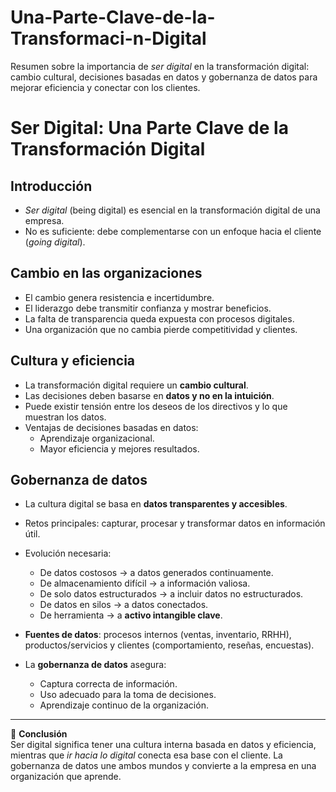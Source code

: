 # Una-Parte-Clave-de-la-Transformaci-n-Digital
Resumen sobre la importancia de *ser digital* en la transformación digital: cambio cultural, decisiones basadas en datos y gobernanza de datos para mejorar eficiencia y conectar con los clientes.
# Ser Digital: Una Parte Clave de la Transformación Digital

## Introducción
- *Ser digital* (being digital) es esencial en la transformación digital de una empresa.  
- No es suficiente: debe complementarse con un enfoque hacia el cliente (*going digital*).  

## Cambio en las organizaciones
- El cambio genera resistencia e incertidumbre.  
- El liderazgo debe transmitir confianza y mostrar beneficios.  
- La falta de transparencia queda expuesta con procesos digitales.  
- Una organización que no cambia pierde competitividad y clientes.  

## Cultura y eficiencia
- La transformación digital requiere un **cambio cultural**.  
- Las decisiones deben basarse en **datos y no en la intuición**.  
- Puede existir tensión entre los deseos de los directivos y lo que muestran los datos.  
- Ventajas de decisiones basadas en datos:
  - Aprendizaje organizacional.  
  - Mayor eficiencia y mejores resultados.  

## Gobernanza de datos
- La cultura digital se basa en **datos transparentes y accesibles**.  
- Retos principales: capturar, procesar y transformar datos en información útil.  
- Evolución necesaria:
  - De datos costosos → a datos generados continuamente.  
  - De almacenamiento difícil → a información valiosa.  
  - De solo datos estructurados → a incluir datos no estructurados.  
  - De datos en silos → a datos conectados.  
  - De herramienta → a **activo intangible clave**.  

- **Fuentes de datos**: procesos internos (ventas, inventario, RRHH), productos/servicios y clientes (comportamiento, reseñas, encuestas).  
- La **gobernanza de datos** asegura:
  - Captura correcta de información.  
  - Uso adecuado para la toma de decisiones.  
  - Aprendizaje continuo de la organización.  

---

📌 **Conclusión**  
Ser digital significa tener una cultura interna basada en datos y eficiencia, mientras que *ir hacia lo digital* conecta esa base con el cliente. La gobernanza de datos une ambos mundos y convierte a la empresa en una organización que aprende. 
